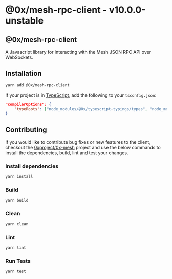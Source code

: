 # @0x/mesh-rpc-client - v10.0.0-unstable

## @0x/mesh-rpc-client

A Javascript library for interacting with the Mesh JSON RPC API over WebSockets.

## Installation

```bash
yarn add @0x/mesh-rpc-client
```

If your project is in [TypeScript](https://www.typescriptlang.org/), add the following to your `tsconfig.json`:

```json
"compilerOptions": {
    "typeRoots": ["node_modules/@0x/typescript-typings/types", "node_modules/@types"],
}
```

## Contributing

If you would like to contribute bug fixes or new features to the client, checkout the [0xproject/0x-mesh](https://github.com/0xProject/0x-mesh) project and use the below commands to install the dependencies, build, lint and test your changes.

### Install dependencies

```bash
yarn install
```

### Build

```bash
yarn build
```

### Clean

```bash
yarn clean
```

### Lint

```bash
yarn lint
```

### Run Tests

```bash
yarn test
```
